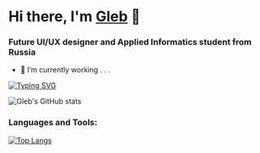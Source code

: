# Hi there, I'm [Gleb](https://vk.com/na.bazu) 👋

### Future UI/UX designer and Applied Informatics student from Russia 
- 🔭 I’m currently working . . .

[![Typing SVG](https://readme-typing-svg.herokuapp.com?font=Fira+Code&pause=1000&color=D265F7&center=%D0%9B%D0%9E%D0%96%D0%AC&vCenter=%D0%9B%D0%9E%D0%96%D0%AC&width=435&lines=The+best+student)](https://git.io/typing-svg)

![Gleb's GitHub stats](https://github-readme-stats.vercel.app/api?username=Gratss&show_icons=true&theme=radical)

### Languages and Tools:
[![Top Langs](https://github-readme-stats.vercel.app/api/top-langs/?username=Gratss&layout=compact&theme=radical)](https://github.com/anuraghazra/github-readme-stats)

